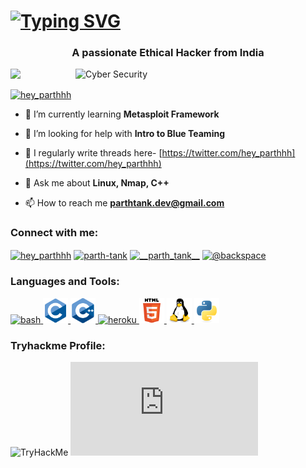 


# [![Typing SVG](https://readme-typing-svg.herokuapp.com/?lines=Hey,+I'm+Parth)](https://git.io/typing-svg)

<h3 align="center">A passionate Ethical Hacker from India</h3>

<img align="right" width="400" alt="Cyber Security" src="https://kepsure.com/wp-content/uploads/2022/05/alarm-gif.gif"
    alt="">



<p align="left"> <img src="https://komarev.com/ghpvc/?username=porthhh&label=Profile%20views&color=0e75b6&style=flat" /> </p>

<p align="left"> <a href="https://twitter.com/hey_parthhh" target="blank"><img
            src="https://img.shields.io/twitter/follow/hey_parthhh?logo=twitter&style=for-the-badge"
            alt="hey_parthhh" /></a> </p>

- 🌱 I’m currently learning **Metasploit Framework**

- 🤝 I’m looking for help with **Intro to Blue Teaming**

- 📝 I regularly write threads here- [https://twitter.com/hey_parthhh](https://twitter.com/hey_parthhh)

- 💬 Ask me about **Linux, Nmap, C++**

- 📫 How to reach me **parthtank.dev@gmail.com**

<h3 align="left">Connect with me:</h3>
<p align="left">
    <a href="https://twitter.com/hey_parthhh" target="blank"><img align="center"
            src="https://raw.githubusercontent.com/rahuldkjain/github-profile-readme-generator/master/src/images/icons/Social/twitter.svg"
            alt="hey_parthhh" height="30" width="40" /></a>
    <a href="https://linkedin.com/in/parth-tank" target="blank"><img align="center"
            src="https://raw.githubusercontent.com/rahuldkjain/github-profile-readme-generator/master/src/images/icons/Social/linked-in-alt.svg"
            alt="parth-tank" height="30" width="40" /></a>
    <a href="https://instagram.com/__parth_tank__" target="blank"><img align="center"
            src="https://raw.githubusercontent.com/rahuldkjain/github-profile-readme-generator/master/src/images/icons/Social/instagram.svg"
            alt="__parth_tank__" height="30" width="40" /></a>
    <a href="https://hashnode.com/@backspace" target="blank"><img align="center"
            src="https://raw.githubusercontent.com/rahuldkjain/github-profile-readme-generator/master/src/images/icons/Social/hashnode.svg"
            alt="@backspace" height="30" width="40" /></a>
</p>

<h3 align="left">Languages and Tools:</h3>
<p align="left"> <a href="https://www.gnu.org/software/bash/" target="_blank" rel="noreferrer"> <img
            src="https://www.vectorlogo.zone/logos/gnu_bash/gnu_bash-icon.svg" alt="bash" width="40" height="40" /> </a>
    <a href="https://www.cprogramming.com/" target="_blank" rel="noreferrer"> <img
            src="https://raw.githubusercontent.com/devicons/devicon/master/icons/c/c-original.svg" alt="c" width="40"
            height="40" /> </a> <a href="https://www.w3schools.com/cpp/" target="_blank" rel="noreferrer"> <img
            src="https://raw.githubusercontent.com/devicons/devicon/master/icons/cplusplus/cplusplus-original.svg"
            alt="cplusplus" width="40" height="40" /> </a> <a href="https://heroku.com" target="_blank"
        rel="noreferrer"> <img src="https://www.vectorlogo.zone/logos/heroku/heroku-icon.svg" alt="heroku" width="40"
            height="40" /> </a> <a href="https://www.w3.org/html/" target="_blank" rel="noreferrer"> <img
            src="https://raw.githubusercontent.com/devicons/devicon/master/icons/html5/html5-original-wordmark.svg"
            alt="html5" width="40" height="40" /> </a> <a href="https://www.linux.org/" target="_blank"
        rel="noreferrer"> <img
            src="https://raw.githubusercontent.com/devicons/devicon/master/icons/linux/linux-original.svg" alt="linux"
            width="40" height="40" /> </a> <a href="https://www.python.org" target="_blank" rel="noreferrer"> <img
            src="https://raw.githubusercontent.com/devicons/devicon/master/icons/python/python-original.svg"
            alt="python" width="40" height="40" /> </a>
</p>

<p>
<h3>Tryhackme Profile:</h3> 
<img src="https://tryhackme-badges.s3.amazonaws.com/Backspace05.png" alt="TryHackMe">
<iframe src="https://tryhackme.com/api/v2/badges/public-profile?userPublicId=1167156" style='border:none;'></iframe>
</p>
